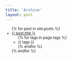 ```yaml
---
title: 'Archive'
layout: post
---
```


<ul style="font-size:smaller">
    {% for post in site.posts %}
      <li class='mt-4'>
        <a class="is-capitalized" href="{{ post.url }}">{{ post.title }} </a> <ul>
  {% for tags in page.tags %}
    <li>{{ tags }}</li>
  {% endfor %}
</ul>
      </li>
    {% endfor %}
</ul>

